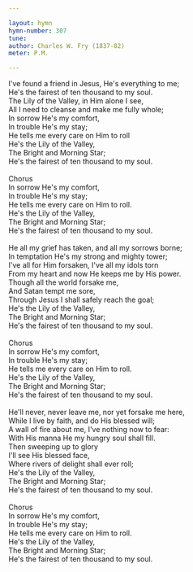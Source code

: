```yaml
---

layout: hymn
hymn-number: 307
tune: 
author: Charles W. Fry (1837-82)
meter: P.M.

---
```

I've found a friend in Jesus, He's everything to me;<br>He's the fairest of ten thousand to my soul.<br>The Lily of the Valley, in Him alone I see,<br>All I need to cleanse and make me fully whole;<br>In sorrow He's my comfort,<br>In trouble He's my stay;<br>He tells me every care on Him to roll<br>He's the Lily of the Valley,<br>The Bright and Morning Star;<br>He's the fairest of ten thousand to my soul.<br><br>Chorus<br>In sorrow He's my comfort,<br>In trouble He's my stay;<br>He tells me every care on Him to roll.<br>He's the Lily of the Valley,<br>The Bright and Morning Star;<br>He's the fairest of ten thousand to my soul.<br><br>He all my grief has taken, and all my sorrows borne;<br>In temptation He's my strong and mighty tower;<br>I've all for Him forsaken, I've all my idols torn<br>From my heart and now He keeps me by His power.<br>Though all the world forsake me,<br>And Satan tempt me sore,<br>Through Jesus I shall safely reach the goal;<br>He's the Lily of the Valley,<br>The Bright and Morning Star;<br>He's the fairest of ten thousand to my soul.<br><br>Chorus<br>In sorrow He's my comfort,<br>In trouble He's my stay;<br>He tells me every care on Him to roll.<br>He's the Lily of the Valley,<br>The Bright and Morning Star;<br>He's the fairest of ten thousand to my soul.<br><br>He'll never, never leave me, nor yet forsake me here,<br>While I live by faith, and do His blessed will;<br>A wall of fire about me, I've nothing now to fear:<br>With His manna He my hungry soul shall fill.<br>Then sweeping up to glory<br>I'll see His blessed face,<br>Where rivers of delight shall ever roll;<br>He's the Lily of the Valley,<br>The Bright and Morning Star;<br>He's the fairest of ten thousand to my soul.<br><br>Chorus<br>In sorrow He's my comfort,<br>In trouble He's my stay;<br>He tells me every care on Him to roll.<br>He's the Lily of the Valley,<br>The Bright and Morning Star;<br>He's the fairest of ten thousand to my soul.<br><br><br>

